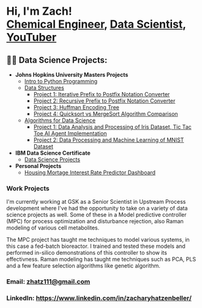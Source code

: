 <h1>Hi, I'm Zach! <br/><a href="https://github.com/zhatz111">Chemical Engineer</a>, <a href="https://www.linkedin.com/in/zacharyhatzenbeller/">Data Scientist</a>, <a href="https://www.youtube.com/@ZachHatz">YouTuber</a></h1>

<h2>👨‍💻 Data Science Projects:</h2>

- <b>Johns Hopkins University Masters Projects</b>
  - [Intro to Python Programming](https://github.com/zhatz111/Masters-in-Bioinformatics-JHU/tree/main/Intro%20to%20Python)
  - [Data Structures](https://github.com/zhatz111/Data-Structures-JHU)
    - [Project 1: Iterative Prefix to Postfix Notation Converter](https://github.com/zhatz111/Data-Structures-JHU/tree/main/Prefix_Postfix_Converter)
    - [Project 2: Recursive Prefix to Postfix Notation Converter](https://github.com/zhatz111/Data-Structures-JHU/tree/main/Recursive_Prefix_Postfix_Converter)
    - [Project 3: Huffman Encoding Tree](https://github.com/zhatz111/Data-Structures-JHU/tree/main/Huffman_Encoding_Tree)
    - [Project 4: Quicksort vs MergeSort Algorithm Comparison](https://github.com/zhatz111/Data-Structures-JHU/tree/main/Sorting_Algorithm_Comparison)
  - [Algorithms for Data Science](https://github.com/zhatz111/Data-Science-Masters/tree/main/Algorithms%20for%20Data%20Science)
    - [Project 1: Data Analysis and Processing of Iris Dataset, Tic Tac Toe AI Agent Implementation](https://github.com/zhatz111/Data-Science-Masters/blob/main/Algorithms%20for%20Data%20Science/Programming%20Assignment%201/PA1_Hatzenbeller_Zach.ipynb)
    - [Project 2: Data Processing and Machine Learning of MNIST Dataset](https://github.com/zhatz111/Data-Science-Masters/blob/main/Algorithms%20for%20Data%20Science/Programming%20Assignment%202/PA2_Hatzenbeller_Zach.ipynb)
- <b>IBM Data Science Certificate</b>
  - [Data Science Projects](https://github.com/zhatz111/Data-Science-Certificates/tree/main/IBM-Data-Science)
- <b>Personal Projects</b>
  - [Housing Mortage Interest Rate Predictor Dashboard](https://github.com/zhatz111/fao-dashboard-project)

### Work Projects

I'm currently working at GSK as a Senior Scientist in Upstream Process development where I've had the opportunity to take on a variety of data science projects as well. Some of these in a Model predictive controller (MPC) for process optimization and disturbance rejection, also Raman modeling of various cell metabolites. 

The MPC project has taught me techniques to model various systems, in this case a fed-batch bioreactor. I trained and tested these models and performed in-silico demonstrations of this controller to show its effectivness. Raman modeling has taught me techniques such as PCA, PLS and a few feature selection algorithms like genetic algorithm.

### Email: zhatz111@gmail.com
### LinkedIn: https://www.linkedin.com/in/zacharyhatzenbeller/

<!--

<h2> 🤳 Connect with me:</h2>

[<img align="left" alt="JoshMadakor | YouTube" width="22px" src="https://cdn.jsdelivr.net/npm/simple-icons@v3/icons/youtube.svg" />][youtube]
[<img align="left" alt="JoshMadakor | Twitter" width="22px" src="https://cdn.jsdelivr.net/npm/simple-icons@v3/icons/twitter.svg" />][twitter]
[<img align="left" alt="JoshMadakor | LinkedIn" width="22px" src="https://cdn.jsdelivr.net/npm/simple-icons@v3/icons/linkedin.svg" />][linkedin]
[<img align="left" alt="JoshMadakor | Instagram" width="22px" src="https://cdn.jsdelivr.net/npm/simple-icons@v3/icons/instagram.svg" />][instagram]


-->

<!--
**joshmadakor1/joshmadakor1** is a ✨ _special_ ✨ repository because its `README.md` (this file) appears on your GitHub profile.

Here are some ideas to get you started:

- 🔭 I’m currently working on ...
- 🌱 I’m currently learning ...
- 👯 I’m looking to collaborate on ...
- 🤔 I’m looking for help with ...
- 💬 Ask me about ...
- 📫 How to reach me: ...
- 😄 Pronouns: ...
- ⚡ Fun fact: ...
-->
